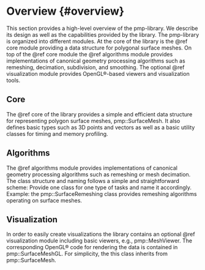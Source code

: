 # Overview {#overview}

This section provides a high-level overview of the pmp-library. We describe its
design as well as the capabilities provided by the library. The pmp-library is
organized into different modules. At the core of the library is the @ref core
module providing a data structure for polygonal surface meshes. On top of the
@ref core module the @ref algorithms module provides implementations of
canonical geometry processing algorithms such as remeshing, decimation,
subdivision, and smoothing. The optional @ref visualization module
provides OpenGL&reg;-based viewers and visualization tools.

## Core

The @ref core of the library provides a simple and efficient data structure for
representing polygon surface meshes, pmp::SurfaceMesh. It also defines basic
types such as 3D points and vectors as well as a basic utility classes for
timing and memory profiling.

## Algorithms

The @ref algorithms module provides implementations of canonical geometry
processing algorithms such as remeshing or mesh decimation. The class
structure and naming follows a simple and straightforward scheme: Provide one
class for one type of tasks and name it accordingly. Example: the
pmp::SurfaceRemeshing class provides remeshing algorithms operating on surface
meshes.

## Visualization

In order to easily create visualizations the library contains an optional @ref
visualization module including basic viewers, e.g., pmp::MeshViewer. The
corresponding OpenGL&reg; code for rendering the data is contained in
pmp::SurfaceMeshGL. For simplicity, the this class inherits from
pmp::SurfaceMesh.
